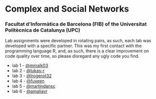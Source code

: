 # Complex and Social Networks 

### Facultat d'Informàtica de Barcelona (FIB) of the Universitat Politècnica de Catalunya (UPC)

Lab assignments were developed in rotating pairs, as such, each lab was developed with a specific partner.
This was my first contact with the programming language R, and, as such, there is a clear improvement on code quality over time, so please disregard any ugly code you find.

* lab 1 - [@mmalk03](https://github.com/mmalk03)
* lab 2 - [@lukas-r](https://github.com/lukas-r)
* lab 3 - [@lrogerpt32](https://github.com/rogerpt32)
* lab 4 - [@fuxeen](https://github.com/fuxeen)
* lab 5 - [@martindansc](https://github.com/martindansc)
* lab 6 - [@amaliavr](https://github.com/amaliavr)
